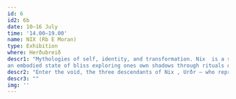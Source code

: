 ```yaml
---
id: 6
id2: 6b
date: 10–16 July
time: '14.00–19.00'
name: NIX (Rb E Moran)
type: Exhibition
where: Herðubreið
descr1: "Mythologies of self, identity, and transformation. Nix  is a slip into the void, 
an embodied state of bliss exploring ones own shadows through rituals of intimacy and surrender."
descr2: "Enter the void, the three descendants of Nix , Urðr – who represents that which was, Verðandi – that which is in the state of becoming, and Skuld – that which shall be. The work is a third in a series of scripts based on structures of consent and pleasure activism."
descr3: ""
img: ''
---
```

